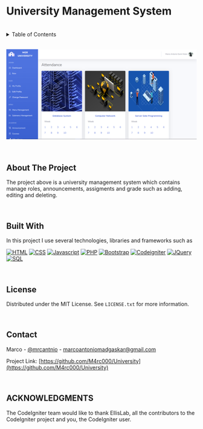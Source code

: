# University Management System

<a name="readme-top"></a>

<!-- PROJECT LOGO -->
<br />

<!-- TABLE OF CONTENTS -->
<details>
  <summary>Table of Contents</summary>
  <ol>
    <li><a href="#about-the-project">About The Project</a></li>
    <li><a href="#built-with">Built With</a></li>
    <li><a href="#license">License</a></li>
    <li><a href="#contact">Contact</a></li>
    <li><a href="#acknowledgments">Acknowledgments</a></li>
  </ol>
</details>

<br>

<!-- ABOUT THE PROJECT -->

[![Product Name Screen Shot][product-screenshot]](./assets/img/Preview.png)

<br>

## About The Project

The project above is a university management system which contains manage roles, announcements, assigments and grade such as adding, editing and deleting.

<br>

## Built With

In this project I use several technologies, libraries and frameworks such as

[![HTML][HTML.com]][HTML-url]
[![CSS][CSS.com]][CSS-url]
[![Javascript][Javascript.com]][Javascript-url]
[![PHP][PHP.com]][PHP-url]
[![Bootstrap][Bootstrap.com]][Bootstrap-url]
[![Codeigniter][Codeigniter.com]][Codeigniter-url]
[![JQuery][JQuery.com]][JQuery-url]
[![SQL][SQL.com]][SQL-url]

<!-- LICENSE -->

<br>

## License

Distributed under the MIT License. See `LICENSE.txt` for more information.

<!-- CONTACT -->

<br>

## Contact

Marco - [@mrcantnio](https://www.instagram.com/mrcantnio_/) - marcoantoniomadgaskar@gmail.com

Project Link: [https://github.com/M4rc000/University](https://github.com/M4rc000/University)

<!-- ACKNOWLEDGMENTS -->

<br>

## ACKNOWLEDGMENTS

The CodeIgniter team would like to thank EllisLab, all the
contributors to the CodeIgniter project and you, the CodeIgniter user.

<!-- MARKDOWN LINKS & IMAGES -->

[linkedin-url]: https://www.linkedin.com/in/marco-antonio-6168121b0/
[product-screenshot]: ./assets/img/Preview.png
[HTML.com]: https://img.shields.io/badge/HTML5-E34F26?style=for-the-badge&logo=html5&logoColor=white
[HTML-url]: https://developer.mozilla.org/en-US/docs/Web/HTML/
[CSS.com]: https://img.shields.io/badge/CSS3-1572B6?style=for-the-badge&logo=css3&logoColor=white
[CSS-url]: https://developer.mozilla.org/en-US/docs/Web/CSS
[Javascript.com]: https://img.shields.io/badge/JavaScript-F7DF1E?style=for-the-badge&logo=javascript&logoColor=black
[Javascript-url]: https://developer.mozilla.org/en-US/docs/Web/JavaScript
[PHP.com]: https://img.shields.io/badge/PHP-777BB4?style=for-the-badge&logo=php&logoColor=white
[PHP-url]: https://www.php.net/
[Bootstrap.com]: https://img.shields.io/badge/Bootstrap-563D7C?style=for-the-badge&logo=bootstrap&logoColor=white
[Bootstrap-url]: https://getbootstrap.com
[JQuery.com]: https://img.shields.io/badge/jQuery-0769AD?style=for-the-badge&logo=jquery&logoColor=white
[JQuery-url]: https://jquery.com
[Codeigniter.com]: https://img.shields.io/badge/CodeIgniter-%23EF4223.svg?style=for-the-badge&logo=codeIgniter&logoColor=white
[Codeigniter-url]: https://www.codeigniter.com/
[SQL.com]: https://img.shields.io/badge/MySQL-005C84?style=for-the-badge&logo=mysql&logoColor=white
[SQL-url]: http://localhost/phpmyadmin/
